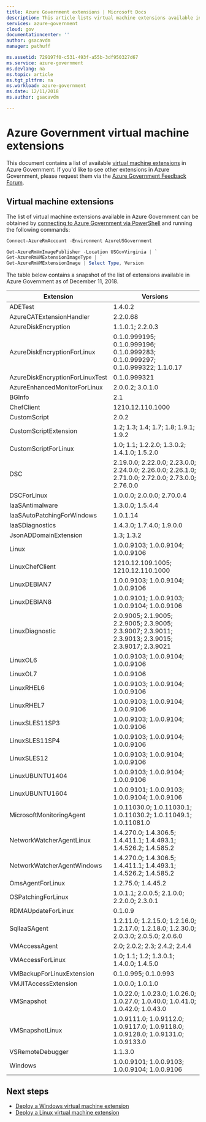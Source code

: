 ```yaml
---
title: Azure Government extensions | Microsoft Docs
description: This article lists virtual machine extensions available in Azure Government
services: azure-government
cloud: gov
documentationcenter: ''
author: gsacavdm
manager: pathuff

ms.assetid: 729197f0-c531-493f-a55b-3df950327d67
ms.service: azure-government
ms.devlang: na
ms.topic: article
ms.tgt_pltfrm: na
ms.workload: azure-government
ms.date: 12/11/2018
ms.author: gsacavdm

---
```

# Azure Government virtual machine extensions
This document contains a list of available [virtual machine extensions](../virtual-machines/windows/extensions-features.md) in Azure Government. If you'd like to see other extensions in Azure Government, please request them via the [Azure Government Feedback Forum](https://feedback.azure.com/forums/558487-azure-government).

## Virtual machine extensions
The list of virtual machine extensions available in Azure Government can be obtained by [connecting to Azure Government via PowerShell](documentation-government-get-started-connect-with-ps.md) and running the following commands:

```powershell
Connect-AzureRmAccount -Environment AzureUSGovernment

Get-AzureRmVmImagePublisher -Location USGovVirginia | `
Get-AzureRmVMExtensionImageType | `
Get-AzureRmVMExtensionImage | Select Type, Version
```
<!-- 
Get-AzureRmVmImagePublisher -Location USGovVirginia | `
Get-AzureRmVMExtensionImageType | `
Get-AzureRmVMExtensionImage | `
Select Type, Version | `
Group Type | `
Sort Name | `
Select-Object @{Name="Entry";Expression={"| " + $_.Name + " | " + ($_.Group.Version -join "; ") +  " | " }} | `
Select-Object -ExpandProperty Entry | `
Out-File vm-extensions.md
-->

The table below contains a snapshot of the list of extensions available in Azure Government as of December 11, 2018.

|Extension|Versions|
| --- | --- |
| ADETest | 1.4.0.2 | 
| AzureCATExtensionHandler | 2.2.0.68 | 
| AzureDiskEncryption | 1.1.0.1; 2.2.0.3 | 
| AzureDiskEncryptionForLinux | 0.1.0.999195; 0.1.0.999196; 0.1.0.999283; 0.1.0.999297; 0.1.0.999322; 1.1.0.17 | 
| AzureDiskEncryptionForLinuxTest | 0.1.0.999321 | 
| AzureEnhancedMonitorForLinux | 2.0.0.2; 3.0.1.0 | 
| BGInfo | 2.1 | 
| ChefClient | 1210.12.110.1000 | 
| CustomScript | 2.0.2 | 
| CustomScriptExtension | 1.2; 1.3; 1.4; 1.7; 1.8; 1.9.1; 1.9.2 | 
| CustomScriptForLinux | 1.0; 1.1; 1.2.2.0; 1.3.0.2; 1.4.1.0; 1.5.2.0 | 
| DSC | 2.19.0.0; 2.22.0.0; 2.23.0.0; 2.24.0.0; 2.26.0.0; 2.26.1.0; 2.71.0.0; 2.72.0.0; 2.73.0.0; 2.76.0.0 | 
| DSCForLinux | 1.0.0.0; 2.0.0.0; 2.70.0.4 | 
| IaaSAntimalware | 1.3.0.0; 1.5.4.4 | 
| IaaSAutoPatchingForWindows | 1.0.1.14 | 
| IaaSDiagnostics | 1.4.3.0; 1.7.4.0; 1.9.0.0 | 
| JsonADDomainExtension | 1.3; 1.3.2 | 
| Linux | 1.0.0.9103; 1.0.0.9104; 1.0.0.9106 | 
| LinuxChefClient | 1210.12.109.1005; 1210.12.110.1000 | 
| LinuxDEBIAN7 | 1.0.0.9103; 1.0.0.9104; 1.0.0.9106 | 
| LinuxDEBIAN8 | 1.0.0.9101; 1.0.0.9103; 1.0.0.9104; 1.0.0.9106 | 
| LinuxDiagnostic | 2.0.9005; 2.1.9005; 2.2.9005; 2.3.9005; 2.3.9007; 2.3.9011; 2.3.9013; 2.3.9015; 2.3.9017; 2.3.9021 | 
| LinuxOL6 | 1.0.0.9103; 1.0.0.9104; 1.0.0.9106 | 
| LinuxOL7 | 1.0.0.9106 | 
| LinuxRHEL6 | 1.0.0.9103; 1.0.0.9104; 1.0.0.9106 | 
| LinuxRHEL7 | 1.0.0.9103; 1.0.0.9104; 1.0.0.9106 | 
| LinuxSLES11SP3 | 1.0.0.9103; 1.0.0.9104; 1.0.0.9106 | 
| LinuxSLES11SP4 | 1.0.0.9103; 1.0.0.9104; 1.0.0.9106 | 
| LinuxSLES12 | 1.0.0.9103; 1.0.0.9104; 1.0.0.9106 | 
| LinuxUBUNTU1404 | 1.0.0.9103; 1.0.0.9104; 1.0.0.9106 | 
| LinuxUBUNTU1604 | 1.0.0.9101; 1.0.0.9103; 1.0.0.9104; 1.0.0.9106 | 
| MicrosoftMonitoringAgent | 1.0.11030.0; 1.0.11030.1; 1.0.11030.2; 1.0.11049.1; 1.0.11081.0 | 
| NetworkWatcherAgentLinux | 1.4.270.0; 1.4.306.5; 1.4.411.1; 1.4.493.1; 1.4.526.2; 1.4.585.2 | 
| NetworkWatcherAgentWindows | 1.4.270.0; 1.4.306.5; 1.4.411.1; 1.4.493.1; 1.4.526.2; 1.4.585.2 | 
| OmsAgentForLinux | 1.2.75.0; 1.4.45.2 | 
| OSPatchingForLinux | 1.0.1.1; 2.0.0.5; 2.1.0.0; 2.2.0.0; 2.3.0.1 | 
| RDMAUpdateForLinux | 0.1.0.9 | 
| SqlIaaSAgent | 1.2.11.0; 1.2.15.0; 1.2.16.0; 1.2.17.0; 1.2.18.0; 1.2.30.0; 2.0.3.0; 2.0.5.0; 2.0.6.0 | 
| VMAccessAgent | 2.0; 2.0.2; 2.3; 2.4.2; 2.4.4 | 
| VMAccessForLinux | 1.0; 1.1; 1.2; 1.3.0.1; 1.4.0.0; 1.4.5.0 | 
| VMBackupForLinuxExtension | 0.1.0.995; 0.1.0.993 | 
| VMJITAccessExtension | 1.0.0.0; 1.0.1.0 | 
| VMSnapshot | 1.0.22.0; 1.0.23.0; 1.0.26.0; 1.0.27.0; 1.0.40.0; 1.0.41.0; 1.0.42.0; 1.0.43.0 | 
| VMSnapshotLinux | 1.0.9111.0; 1.0.9112.0; 1.0.9117.0; 1.0.9118.0; 1.0.9128.0; 1.0.9131.0; 1.0.9133.0 | 
| VSRemoteDebugger | 1.1.3.0 | 
| Windows | 1.0.0.9101; 1.0.0.9103; 1.0.0.9104; 1.0.0.9106 | 

## Next steps
* [Deploy a Windows virtual machine extension](../virtual-machines/extensions/features-windows.md#run-vm-extensions)
* [Deploy a Linux virtual machine extension](../virtual-machines/extensions/features-linux.md#run-vm-extensions)
